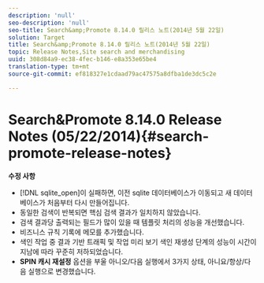 ```yaml
---
description: 'null'
seo-description: 'null'
seo-title: Search&amp;Promote 8.14.0 릴리스 노트(2014년 5월 22일)
solution: Target
title: Search&amp;Promote 8.14.0 릴리스 노트(2014년 5월 22일)
topic: Release Notes,Site search and merchandising
uuid: 308d84a9-ec38-4fec-b146-e8a353e65be4
translation-type: tm+mt
source-git-commit: ef818327e1cdaad79ac47575a8dfba1de3dc5c2e

---
```



# Search&amp;Promote 8.14.0 Release Notes (05/22/2014){#search-promote-release-notes}

**수정 사항**

* [!DNL sqlite_open]이 실패하면, 이전 sqlite 데이터베이스가 이동되고 새 데이터베이스가 처음부터 다시 만들어집니다.
* 동일한 검색이 반복되면 핵심 검색 결과가 일치하지 않았습니다.
* 검색 결과당 출력되는 필드가 많이 있을 때 템플릿 처리의 성능을 개선했습니다.
* 비즈니스 규칙 기록에 메모를 추가했습니다.
* 색인 작업 중 결과 기반 트래픽 및 작업 미리 보기 색인 재생성 단계의 성능이 시간이 지남에 따라 꾸준히 저하되었습니다.
* **SPIN 캐시 재설정** 옵션을 부울 아니오/다음 실행에서 3가지 상태, 아니요/항상/다음 실행으로 변경했습니다.

